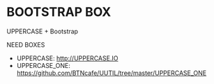 BOOTSTRAP BOX
=============
UPPERCASE + Bootstrap

NEED BOXES
- UPPERCASE: http://UPPERCASE.IO
- UPPERCASE_ONE: https://github.com/BTNcafe/UUTIL/tree/master/UPPERCASE_ONE